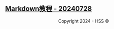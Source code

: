 <!--Markdown 编写-->
<title>文章</title>
<link rel="shortcut icon" href="https://hss.fmdns.cn/assets/pic/favicon.ico">

## [Markdown教程 - 20240728](hss.fmdns.cn/content/markdown_katex_tutorial/)

<div align="center">
    Copyright 2024 - HSS ©
</div>